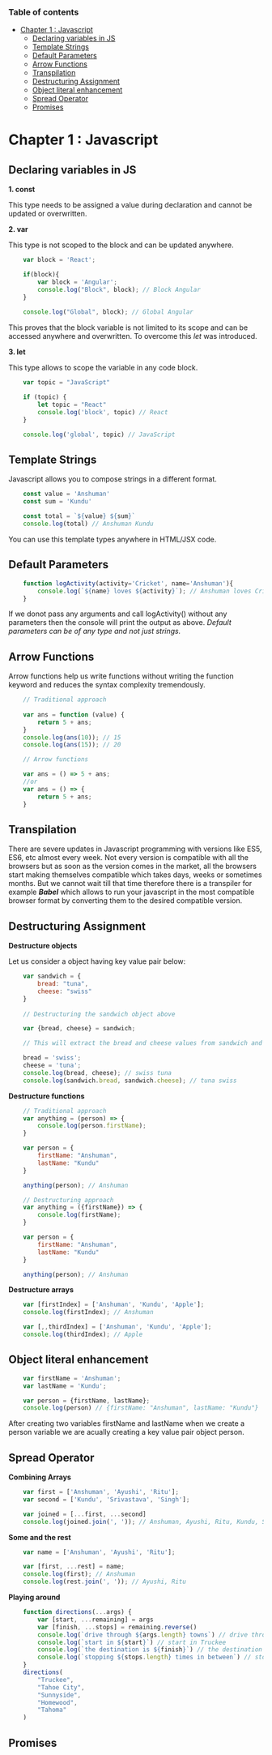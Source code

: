 
### Table of contents
- [Chapter 1 : Javascript](#chapter-1--javascript)
  - [Declaring variables in JS](#declaring-variables-in-js)
  - [Template Strings](#template-strings)
  - [Default Parameters](#default-parameters)
  - [Arrow Functions](#arrow-functions)
  - [Transpilation](#transpilation)
  - [Destructuring Assignment](#destructuring-assignment)
  - [Object literal enhancement](#object-literal-enhancement)
  - [Spread Operator](#spread-operator)
  - [Promises](#promises)


# Chapter 1 : Javascript

## Declaring variables in JS

**1. const**

This type needs to be assigned a value during declaration and cannot be updated or overwritten.

**2. var**

This type is not scoped to the block and can be updated anywhere.

```js
    var block = 'React';

    if(block){
        var block = 'Angular';
        console.log("Block", block); // Block Angular
    }

    console.log("Global", block); // Global Angular
```

This proves that the block variable is not limited to its scope and can be accessed anywhere and overwritten. To overcome this *let* was introduced.

**3. let**

This type allows to scope the variable in any code block.

```js
    var topic = "JavaScript"
    
    if (topic) {
        let topic = "React"
        console.log('block', topic) // React
    }

    console.log('global', topic) // JavaScript
```

## Template Strings

Javascript allows you to compose strings in a different format.

```js
    const value = 'Anshuman'
    const sum = 'Kundu'

    const total = `${value} ${sum}`
    console.log(total) // Anshuman Kundu
```

You can use this template types anywhere in HTML/JSX code.

## Default Parameters

```js
    function logActivity(activity='Cricket', name='Anshuman'){
        console.log(`${name} loves ${activity}`); // Anshuman loves Cricket
    }
```

If we donot pass any arguments and call logActivity() without any parameters then the console will print the output as above.
*Default parameters can be of any type and not just strings.*

## Arrow Functions

Arrow functions help us write functions without writing the function keyword and reduces the syntax complexity tremendously.

```js
    // Traditional approach
    
    var ans = function (value) {
        return 5 + ans;
    }
    console.log(ans(10)); // 15
    console.log(ans(15)); // 20

    // Arrow functions

    var ans = () => 5 + ans;
    //or
    var ans = () => {
        return 5 + ans;
    }
```

## Transpilation

There are severe updates in Javascript programming with versions like ES5, ES6, etc almost every week. Not every version is compatible with all the browsers but as soon as the version comes in the market, all the browsers start making themselves compatible which takes days, weeks or sometimes months. But we cannot wait till that time therefore there is a transpiler for example ***Babel*** which allows to run your javascript in the most compatible browser format by converting them to the desired compatible version.

## Destructuring Assignment

**Destructure objects**

Let us consider a object having key value pair below:

```js
    var sandwich = {
        bread: "tuna",
        cheese: "swiss"
    }
    
    // Destructuring the sandwich object above

    var {bread, cheese} = sandwich;

    // This will extract the bread and cheese values from sandwich and assign it to bread and cheese local variables.
```
```js
    bread = 'swiss';
    cheese = 'tuna';
    console.log(bread, cheese); // swiss tuna
    console.log(sandwich.bread, sandwich.cheese); // tuna swiss
```

**Destructure functions**

```js
    // Traditional approach
    var anything = (person) => {
        console.log(person.firstName);
    }

    var person = {
        firstName: "Anshuman",
        lastName: "Kundu"
    }

    anything(person); // Anshuman

    // Destructuring approach
    var anything = ({firstName}) => {
        console.log(firstName);
    }

    var person = {
        firstName: "Anshuman",
        lastName: "Kundu"
    }

    anything(person); // Anshuman
```

**Destructure arrays**

```js
    var [firstIndex] = ['Anshuman', 'Kundu', 'Apple'];
    console.log(firstIndex); // Anshuman

    var [,,thirdIndex] = ['Anshuman', 'Kundu', 'Apple'];
    console.log(thirdIndex); // Apple
```

## Object literal enhancement

```js
    var firstName = 'Anshuman';
    var lastName = 'Kundu';

    var person = {firstName, lastName};
    console.log(person) // {firstName: "Anshuman", lastName: "Kundu"}

```

After creating two variables firstName and lastName when we create a person variable we are acually creating a key value pair object person.

## Spread Operator

**Combining Arrays**

```js
    var first = ['Anshuman', 'Ayushi', 'Ritu'];
    var second = ['Kundu', 'Srivastava', 'Singh'];

    var joined = [...first, ...second]
    console.log(joined.join(', ')); // Anshuman, Ayushi, Ritu, Kundu, Srivastava, Singh
```

**Some and the rest**

```js
    var name = ['Anshuman', 'Ayushi', 'Ritu'];

    var [first, ...rest] = name;
    console.log(first); // Anshuman
    console.log(rest.join(', ')); // Ayushi, Ritu
```

**Playing around**

```js
    function directions(...args) {
        var [start, ...remaining] = args
        var [finish, ...stops] = remaining.reverse()
        console.log(`drive through ${args.length} towns`) // drive through 5 towns
        console.log(`start in ${start}`) // start in Truckee
        console.log(`the destination is ${finish}`) // the destination is Tahoma
        console.log(`stopping ${stops.length} times in between`) // stopping 3 times in between
    }
    directions(
        "Truckee",
        "Tahoe City",
        "Sunnyside",
        "Homewood",
        "Tahoma"
    )
```

## Promises

